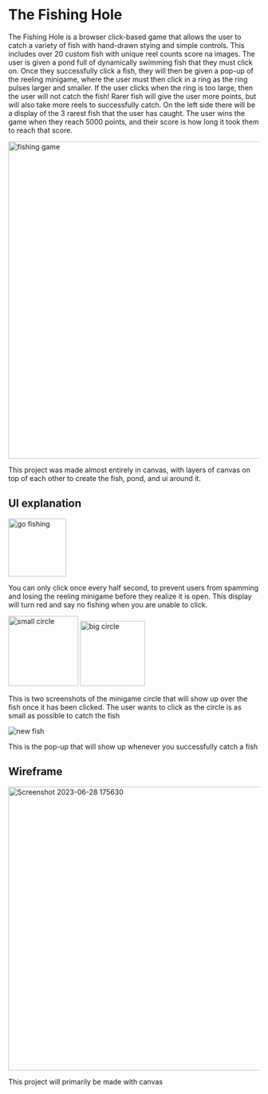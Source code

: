 # The Fishing Hole

The Fishing Hole is a browser click-based game that allows the user to catch a variety of fish with hand-drawn stying and simple controls. This includes over 20 custom fish with unique reel counts score na images.
The user is given a pond full of dynamically swimming fish that they must click on. Once they successfully click a fish, they will then be given a pop-up of the reeling minigame, where the user must then click in a ring as the ring pulses larger and smaller. If the user clicks when the ring is too large, then the user will not catch the fish! Rarer fish will give the user more points, but will also take more reels to successfully catch. On the left side there will be a display of the 3 rarest fish that the user has caught. The user wins the game when they reach 5000 points, and their score is how long it took them to reach that score. 

<img width="635" alt="fishing game" src="https://github.com/JasonStaubach/Fishing-game/assets/33754025/22af20f6-ba97-465f-976f-48d1f939e207">


This project was made almost entirely in canvas, with layers of canvas on top of each other to create the fish, pond, and ui around it.
## UI explanation 
<img width="116" alt="go fishing" src="https://github.com/JasonStaubach/Fishing-game/assets/33754025/654692f0-2d71-452d-bb73-8ce6f40b74bb">

You can only click once every half second, to prevent users from spamming and losing the reeling minigame before they realize it is open. This display will turn red and say no fishing when you are unable to click.

<img width="140" alt="small circle" src="https://github.com/JasonStaubach/Fishing-game/assets/33754025/f3771252-db8b-4eef-8510-803b98d2dbbc">
<img width="130" alt="big circle" src="https://github.com/JasonStaubach/Fishing-game/assets/33754025/ea1f21e3-80f1-42f4-aeb0-f14a7739ee03">

This is two screenshots of the minigame circle that will show up over the fish once it has been clicked. The user wants to click as the circle is as small as possible to catch the fish

![new fish](https://github.com/JasonStaubach/Fishing-game/assets/33754025/9abf110d-67d2-4e97-ba85-ae0de59516e1)

This is the pop-up that will show up whenever you successfully catch a fish

## Wireframe

<img width="568" alt="Screenshot 2023-06-28 175630" src="https://github.com/JasonStaubach/Fishing-game/assets/33754025/b3cf8df4-d186-4bec-b02d-7e194e5b77cc">

This project will primarily be made with canvas


